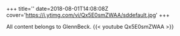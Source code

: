+++
title=''
date=2018-08-01T14:08:08Z
cover='https://i.ytimg.com/vi/Qx5E0smZWAA/sddefault.jpg'
+++

All content belongs to GlennBeck.
{{< youtube Qx5E0smZWAA >}}
